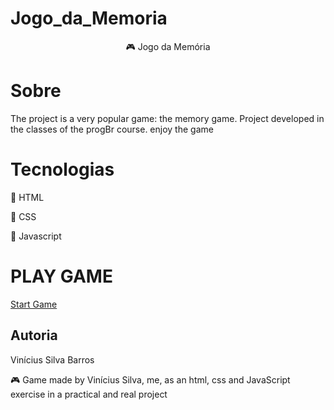 # Jogo_da_Memoria
<p align="center" > &#127918 Jogo da Memória </p>


# Sobre
The project is a very popular game: the memory game.
Project developed in the classes of the progBr course. enjoy the game

# Tecnologias
<p> &#127919 HTML</p>
<p> &#127919 CSS </p>
<p> &#127919 Javascript <p>

# PLAY GAME

  <a href= "jogo-da-memoria-six.vercel.app">Start Game</a>

## Autoria

Vinícius Silva Barros
<p>
&#127918 Game made by Vinícius Silva, me, as an html, css and JavaScript exercise in a practical and real project</p>
